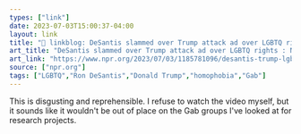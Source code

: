```yaml
---
types: ["link"]
date: 2023-07-03T15:00:37-04:00
layout: link
title: "🔗 linkblog: DeSantis slammed over Trump attack ad over LGBTQ rights : NPR'"
art_title: "DeSantis slammed over Trump attack ad over LGBTQ rights : NPR"
art_link: "https://www.npr.org/2023/07/03/1185781096/desantis-trump-lgbtq-video"
source: ["npr.org"]
tags: ["LGBTQ","Ron DeSantis","Donald Trump","homophobia","Gab"]
---
```

This is disgusting and reprehensible. I refuse to watch the video myself, but it sounds like it wouldn't be out of place on the Gab groups I've looked at for research projects.  
 
